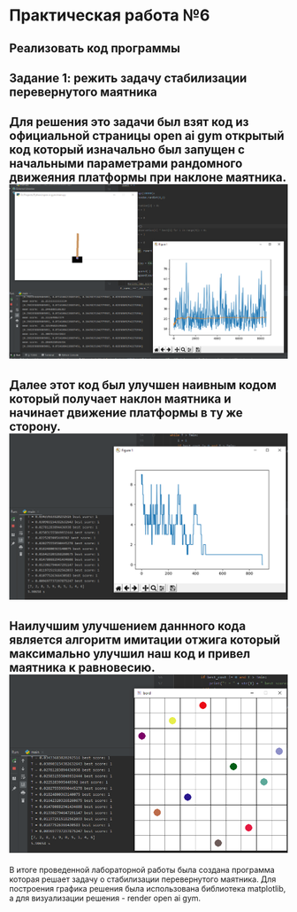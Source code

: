 Практическая работа №6
=========
Реализовать код программы
---------
Задание 1: режить задачу стабилизации перевернутого маятника
---------
Для решения это задачи был взят код из официальной страницы open ai gym открытый код который изначально был запущен с начальными параметрами рандомного движеяния платформы при наклоне маятника.
![alt text](https://github.com/Salamandr-DEV/deep_learning_with_python_lab_6/blob/master/Screenshots/2020-03-17_11-43-51.png?raw=true)
---------
Далее этот код был улучшен наивным кодом который получает наклон маятника и начинает движение платформы в ту же сторону. 
![alt text](https://github.com/Salamandr-DEV/deep_learning_with_python_lab_5/blob/master/Screenshots/2020-03-03_15-44-54.png?raw=true)
---------
Наилучшим улучшением даннного кода является алгоритм имитации отжига который максимально улучшил наш код и привел маятника к равновесию.
![alt text](https://github.com/Salamandr-DEV/deep_learning_with_python_lab_5/blob/master/Screenshots/2020-03-03_15-45-12.png?raw=true)
---------
В итоге проведенной лабораторной работы была создана программа которая решает задачу о стабилизации перевернутого маятника. Для построения графика решения была использована библиотека matplotlib, а для визуализации решения - render open ai gym.

